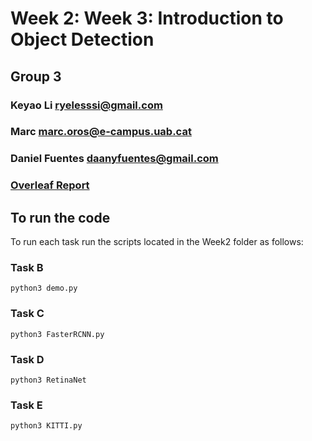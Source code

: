 # Week 2: Week 3: Introduction to Object Detection 
## Group 3
### Keyao Li ryelesssi@gmail.com
### Marc marc.oros@e-campus.uab.cat
### Daniel Fuentes daanyfuentes@gmail.com
### [Overleaf Report](https://www.overleaf.com/read/djsbfhpnqrqy "Ovearleaf")

## To run the code
To run each task run the scripts located in the Week2 folder as follows:

### Task B
`python3 demo.py`
### Task C
`python3 FasterRCNN.py`
### Task D
`python3 RetinaNet`
### Task E
`python3 KITTI.py`

